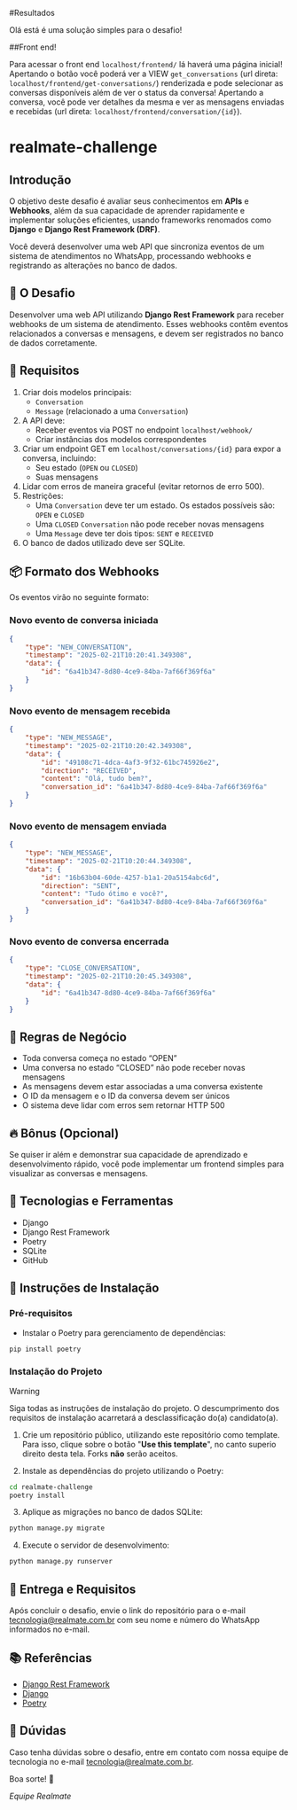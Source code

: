 #Resultados

Olá está é uma solução simples para o desafio!

##Front end!

Para acessar o front end `localhost/frontend/` lá haverá uma página inicial!
Apertando o botão você poderá ver a VIEW `get_conversations` (url direta: `localhost/frontend/get-conversations/`) renderizada e pode selecionar as conversas disponíveis além de ver o status da conversa! Apertando a conversa, você pode ver detalhes da mesma e ver as mensagens enviadas e recebidas (url direta: `localhost/frontend/conversation/{id}`).



# realmate-challenge

## Introdução

O objetivo deste desafio é avaliar seus conhecimentos em **APIs** e **Webhooks**, além da sua capacidade de aprender rapidamente e implementar soluções eficientes, usando frameworks renomados como **Django** e **Django Rest Framework (DRF)**.

Você deverá desenvolver uma web API que sincroniza eventos de um sistema de atendimentos no WhatsApp, processando webhooks e registrando as alterações no banco de dados.

## 🎯 O Desafio

Desenvolver uma web API utilizando **Django Rest Framework** para receber webhooks de um sistema de atendimento. Esses webhooks contêm eventos relacionados a conversas e mensagens, e devem ser registrados no banco de dados corretamente.

## 📌 Requisitos

1.	Criar dois modelos principais:
	- `Conversation`
	- `Message` (relacionado a uma `Conversation`)
2.	A API deve:
	- Receber eventos via POST no endpoint `localhost/webhook/`
	- Criar instâncias dos modelos correspondentes
3.	Criar um endpoint GET em `localhost/conversations/{id}` para expor a conversa, incluindo:
	- Seu estado (`OPEN` ou `CLOSED`)
	- Suas mensagens
4.	Lidar com erros de maneira graceful (evitar retornos de erro 500).
5.	Restrições:
	- Uma `Conversation` deve ter um estado. Os estados possíveis são: `OPEN` e `CLOSED`
	- Uma `CLOSED` `Conversation` não pode receber novas mensagens
	- Uma `Message` deve ter dois tipos: `SENT` e `RECEIVED`
6.	O banco de dados utilizado deve ser SQLite.

## 📦 Formato dos Webhooks

Os eventos virão no seguinte formato:

### Novo evento de conversa iniciada

```json
{
    "type": "NEW_CONVERSATION",
    "timestamp": "2025-02-21T10:20:41.349308",
    "data": {
        "id": "6a41b347-8d80-4ce9-84ba-7af66f369f6a"
    }
}
```

### Novo evento de mensagem recebida

```json
{
    "type": "NEW_MESSAGE",
    "timestamp": "2025-02-21T10:20:42.349308",
    "data": {
        "id": "49108c71-4dca-4af3-9f32-61bc745926e2",
        "direction": "RECEIVED",
        "content": "Olá, tudo bem?",
        "conversation_id": "6a41b347-8d80-4ce9-84ba-7af66f369f6a"
    }
}
```

### Novo evento de mensagem enviada

```json
{
    "type": "NEW_MESSAGE",
    "timestamp": "2025-02-21T10:20:44.349308",
    "data": {
        "id": "16b63b04-60de-4257-b1a1-20a5154abc6d",
        "direction": "SENT",
        "content": "Tudo ótimo e você?",
        "conversation_id": "6a41b347-8d80-4ce9-84ba-7af66f369f6a"
    }
}
```

### Novo evento de conversa encerrada

```json
{
    "type": "CLOSE_CONVERSATION",
    "timestamp": "2025-02-21T10:20:45.349308",
    "data": {
        "id": "6a41b347-8d80-4ce9-84ba-7af66f369f6a"
    }
}
```

## 📌 Regras de Negócio

- Toda conversa começa no estado “OPEN”
- Uma conversa no estado “CLOSED” não pode receber novas mensagens
- As mensagens devem estar associadas a uma conversa existente
- O ID da mensagem e o ID da conversa devem ser únicos
- O sistema deve lidar com erros sem retornar HTTP 500

## 🔥 Bônus (Opcional)

Se quiser ir além e demonstrar sua capacidade de aprendizado e desenvolvimento rápido, você pode implementar um frontend simples para visualizar as conversas e mensagens.

## 🚀 Tecnologias e Ferramentas

- Django
- Django Rest Framework
- Poetry
- SQLite
- GitHub

## 📌 Instruções de Instalação

### Pré-requisitos

- Instalar o Poetry para gerenciamento de dependências:

```bash
pip install poetry
```

### Instalação do Projeto

> [!WARNING]  
> Siga todas as instruções de instalação do projeto. O descumprimento dos requisitos de instalação acarretará a desclassificação do(a) candidato(a).

1.	Crie um repositório público, utilizando este repositório como template. Para isso, clique sobre o botão "**Use this template**", no canto superio direito desta tela. Forks **não** serão aceitos.



2.	Instale as dependências do projeto utilizando o Poetry:

```bash
cd realmate-challenge
poetry install
```

3.	Aplique as migrações no banco de dados SQLite:

```bash
python manage.py migrate
```

4.	Execute o servidor de desenvolvimento:

```bash
python manage.py runserver
```


## 📌 Entrega e Requisitos

Após concluir o desafio, envie o link do repositório para o e-mail tecnologia@realmate.com.br com seu nome e número do WhatsApp informados no e-mail.

## 📚 Referências

- [Django Rest Framework](https://www.django-rest-framework.org/)
- [Django](https://www.djangoproject.com/)
- [Poetry](https://python-poetry.org/)

## 📧 Dúvidas

Caso tenha dúvidas sobre o desafio, entre em contato com nossa equipe de tecnologia no e-mail tecnologia@realmate.com.br.

Boa sorte! 🚀

_Equipe Realmate_
